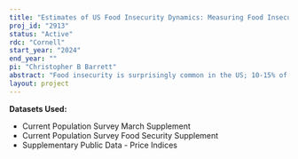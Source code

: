 ```yaml
---
title: "Estimates of US Food Insecurity Dynamics: Measuring Food Insecurity Across the US with a New Synthetic Panel Approach"
proj_id: "2913"
status: "Active"
rdc: "Cornell"
start_year: "2024"
end_year: ""
pi: "Christopher B Barrett"
abstract: "Food insecurity is surprisingly common in the US; 10-15% of households experience food insecurity in any given year. But little is known about household food insecurity dynamics, i.e., whether food insecurity is an outcome that households experience only transitorily, for short periods of time, or a more chronic state and for which households food insecurity is chronic versus transitory. We use a new synthetic panel estimation method (Dang et al. 2014), a data-driven approach to estimate dynamics when we cannot directly observe the same households over many time periods (as in panel data).  We adapt the existing method to the rotating panel sampling design in the Current Population Survey, in particular its Food Security Supplements (CPS-FSS). We generate a new food insecurity dynamics measure we developed, the probability of food security (PFS, Lee et al. 2022), by comparing observed household food expenditures to the food expenditures needed to avoid food insecurity, as reflected in the USDA's Cost of the Thrifty Food Plan estimates. Combining the new method and measure permits us to estimate indicators of food insecurity dynamics among US households from 2000-2021. Specifically, we will estimate the prevalence of short-run, transitory food insecurity and of long-run, chronic food insecurity. We will estimate spell lengths for periods of food insecurity and the share of the food insecure who are chronically versus transitorily, food insecure, in both national and state-specific samples. We will establish which household attributes are most strongly associated with persistent versus transitory food insecurity, versus consistent food security."
layout: project
---
```


**Datasets Used:**

  - Current Population Survey March Supplement 
  - Current Population Survey Food Security Supplement 
  - Supplementary Public Data - Price Indices 


